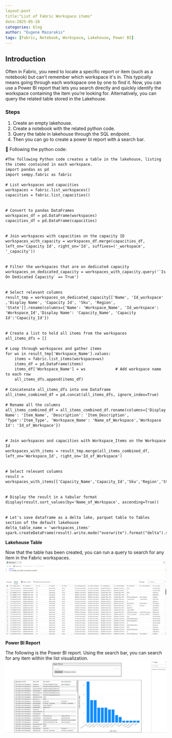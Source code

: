 ```yaml
---
layout:post
title:"List of Fabric Workspace items"
date:2025-05-18
categories: blog
author: "Eugene Mazarakis"
tags: [Fabric, Notebook, Workspace, Lakehouse, Power BI]
---
```


## Introduction
Often in Fabric, you need to locate a specific report or item (such as a notebook) but can't remember which workspace it's in. 
This typically means going through each workspace one by one to find it. Now, you can use a Power BI report that lets you search directly and quickly identify the workspace containing the item you’re looking for. Alternatively, you can query the related table stored in the Lakehouse.

### Steps
1. Create an empty lakehouse.
2. Create a notebook with the related python code.
3. Query the table in lakehouse through the SQL endpoint.
4. Then you can go to create a power bi report with a search bar.


:snake: Following the python code:
```
#The following Python code creates a table in the lakehouse, listing the items contained in each workspace.
import pandas as pd
import sempy.fabric as fabric
 
# List workspaces and capacities
workspaces = fabric.list_workspaces()
capacities = fabric.list_capacities()

 
# Convert to pandas DataFrames
workspaces_df = pd.DataFrame(workspaces)
capacities_df = pd.DataFrame(capacities)


# Join workspaces with capacities on the capacity ID
workspaces_with_capacity = workspaces_df.merge(capacities_df, left_on='Capacity Id', right_on='Id', suffixes=('_workspace', '_capacity'))


# Filter the workspaces that are on dedicated capacity
workspaces_on_dedicated_capacity = workspaces_with_capacity.query('`Is On Dedicated Capacity` == True') 


# Select relevant columns
result_tmp = workspaces_on_dedicated_capacity[['Name', 'Id_workspace' ,'Display Name', 'Capacity Id', 'Sku', 'Region', 'State']].rename(columns={'Name': 'Workspace_Name', 'Id_workspace': 'Workspace_Id','Display Name': 'Capacity_Name', 'Capacity Id':'Capacity_Id'})


# Create a list to hold all items from the workspaces
all_items_dfs = []

# Loop through workspaces and gather items
for ws in result_tmp['Workspace_Name'].values:
    items = fabric.list_items(workspace=ws)
    items_df = pd.DataFrame(items)
    items_df['Workspace_Name'] = ws             # Add workspace name to each row
    all_items_dfs.append(items_df)

# Concatenate all_items_dfs into one Dataframe
all_items_combined_df = pd.concat(all_items_dfs, ignore_index=True)

# Rename all the columns
all_items_combined_df = all_items_combined_df.rename(columns={'Display Name': 'Item_Name', 'Description': 'Item_Description', 'Type':'Item_Type', 'Workspace_Name': 'Name_of_Workspace','Workspace Id': 'Id_of_Workspace'})


# Join workspaces and capacities with Workspace_Items on the Workspace Id
workspaces_with_items = result_tmp.merge(all_items_combined_df, left_on='Workspace_Id', right_on='Id_of_Workspace')


# Select relevant columns
result = workspaces_with_items[['Capacity_Name','Capacity_Id','Sku','Region','State','Workspace_Name','Name_of_Workspace','Workspace_Id','Id_of_Workspace','Item_Name','Item_Description','Item_Type']]


# Display the result in a tabular format
display(result.sort_values(by='Name_of_Workspace', ascending=True))


# Let's save dataframe as a delta lake, parquet table to Tables section of the default lakehouse
delta_table_name = 'workspaces_items'
spark.createDataFrame(result).write.mode("overwrite").format("delta").saveAsTable(delta_table_name)

```

**Lakehouse Table**

Now that the table has been created, you can run a query to search for any item in the Fabric workspaces.
![Photo 0](/assets/Img/BlogImages/009.BlogPost_18_05_2025/query_the_table.PNG)



**Power BI Report**

The following is the Power BI report. Using the search bar, you can search for any item within the list visualization.
![Photo 1](/assets/Img/BlogImages/009.BlogPost_18_05_2025/power_bi_report_list_worspaces.PNG)


